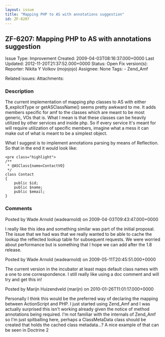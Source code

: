 ```yaml
---
layout: issue
title: "Mapping PHP to AS with annotations suggestion"
id: ZF-6207
---
```


ZF-6207: Mapping PHP to AS with annotations suggestion
------------------------------------------------------

 Issue Type: Improvement Created: 2009-04-03T08:16:37.000+0000 Last Updated: 2012-11-20T21:37:52.000+0000 Status: Open Fix version(s): 
 Reporter:  Nikita Y Volkov (mojojojo)  Assignee:  None  Tags: - Zend\_Amf
 
 Related issues: 
 Attachments: 
### Description

The current implementation of mapping php classes to AS with either $\_explicitType or getASClassName() seems pretty awkward to me. It adds members specific for amf to the classes which are meant to be most generic, VOs that is. What I mean is that these classes can be heavily utilized by other services and inside php. So if every service It's meant for will require utilization of specific members, imagine what a mess it can make out of what is meant to be a simplest object.

What I suggest is to implement annotations parsing by means of Reflection. So that in the end it would look like:

 
    <pre class="highlight">
    /**
     * @ASClass{name=ContactVO}
     */
    class Contact
    {
        public $id;
        public $name;
        public $email;
    }


 

 

### Comments

Posted by Wade Arnold (wadearnold) on 2009-04-03T09:43:47.000+0000

I really like this idea and something similar was part of the initial proposal. The issue that we had was that we really wanted to be able to cache the lookup the reflected lookup table for subsequent requests. We were worried about performance but is something that I hope we can add after the 1.8 release.

 

 

Posted by Wade Arnold (wadearnold) on 2009-05-11T20:45:51.000+0000

The current version in the incubator at least maps default class names with a one to one correspondence. I still really like using a doc comment and will try and get this in!

 

 

Posted by Marijn Huizendveld (marijn) on 2010-01-26T11:01:17.000+0000

Personally I think this would be the preferred way of declaring the mapping between ActionScript and PHP. I just started using Zend\_Amf and I was actually surprised this isn't working already given the notice of method annotations being required. I'm not familiar with the internals of Zend\_Amf so I'm just spitballing here, perhaps a ClassMetaData class should be created that holds the cached class metadata...? A nice example of that can be seen in Doctrine 2

 

 